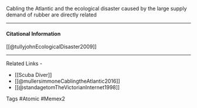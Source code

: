 Cabling the Atlantic and the ecological disaster caused by the large supply demand of rubber are directly related

----
#### Citational Information

[[@tullyjohnEcologicalDisaster2009]]

--------
Related Links - 
- [[Scuba Diver]]
- [[@mullersimmoneCablingtheAtlantic2016]]
- [[@standagetomTheVictorianInternet1998]]

Tags #Atomic #Memex2